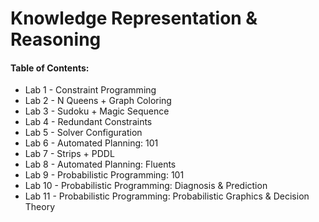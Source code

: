# Knowledge Representation & Reasoning
#### Table of Contents:

- Lab 1 - Constraint Programming
- Lab 2 - N Queens + Graph Coloring
- Lab 3 - Sudoku + Magic Sequence
- Lab 4 - Redundant Constraints
- Lab 5 - Solver Configuration
- Lab 6 - Automated Planning: 101
- Lab 7 - Strips + PDDL
- Lab 8 - Automated Planning: Fluents
- Lab 9 - Probabilistic Programming: 101
- Lab 10 - Probabilistic Programming: Diagnosis & Prediction
- Lab 11 - Probabilistic Programming: Probabilistic Graphics & Decision Theory


